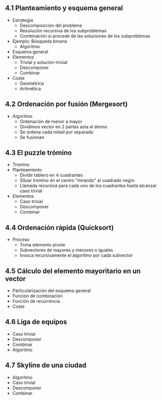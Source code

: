 ## 4.1 Planteamiento y esquema general
- Estrategia
	- Descomposición del problema
	- Resolución recursiva de los subproblemas
	- Combinación si procede de las soluciones de los subproblemas
- Ejemplo: Búsqueda binaria
	- Algoritmo
- Esquema general
- Elementos
	- Trivial y solución-trivial
	- Descomponer
	- Combinar
- Coste
	- Geométrica
	- Aritmética
## 4.2 Ordenación por fusión (Mergesort)
- Algoritmo
	- Ordenación de menor a mayor
	- Dividimos vector en 2 partes asta el átomo
	- Se ordena cada mitad por separado
	- Se fusionan
## 4.3 El puzzle trómino
- Tromino
- Planteamiento
	- Dividir tablero en 4 cuadrantes
	- Situar trómino en el centro "mirando" al cuadrado negro
	- Llamada recursiva para cada uno de los cuadrantes hasta alcanzar caso trivial
- Elementos
	- Caso trivial
	- Descomponer
	- Combinar
## 4.4 Ordenación rápida (Quicksort)
- Proceso
	- Toma elemento pivote
	- Subvectores de mayores y menores o iguales
	- Invoca recursivamente el algoritmo por cada subvector
## 4.5 Cálculo del elemento mayoritario en un vector
- Particularización del esquema general
- Función de combinación
- Función de recurrencia
- Coste
## 4.6 Liga de equipos
- Caso trivial
- Descomponer
- Combinar
- Algoritmo
## 4.7 Skyline de una ciudad
- Algoritmo
- Caso trivial
- Descomponer
- Combinar